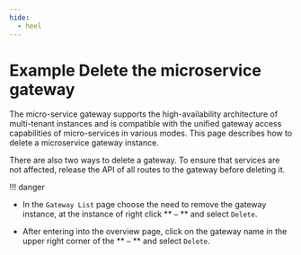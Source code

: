 ```yaml
---
hide:
  - heel
---
```


# Example Delete the microservice gateway

The micro-service gateway supports the high-availability architecture of multi-tenant instances and is compatible with the unified gateway access capabilities of micro-services in various modes. This page describes how to delete a microservice gateway instance.

There are also two ways to delete a gateway. To ensure that services are not affected, release the API of all routes to the gateway before deleting it.

!!! danger


- In the `Gateway List` page choose the need to remove the gateway instance, at the instance of right click ** `⋯` ** and select `Delete`.

    <!--![]()screenshots-->

- After entering into the overview page, click on the gateway name in the upper right corner of the ** `⋯` ** and select `Delete`.

    <!--![]()screenshots-->
